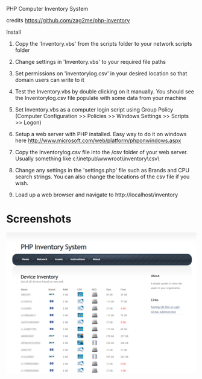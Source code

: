 PHP Computer Inventory System

credits https://github.com/zag2me/php-inventory

Install

1) Copy the 'Inventory.vbs' from the scripts folder to your network scripts folder

2) Change settings in 'Inventory.vbs' to your required file paths

3) Set permissions on 'inventorylog.csv' in your desired location so that domain users can write to it

4) Test the Inventory.vbs by double clicking on it manually. You should see the Inventorylog.csv file populate with some data from your machine

5) Set Inventory.vbs as a computer login script using Group Policy (Computer Configuration >> Policies >> Windows Settings >> Scripts >> Logon)

6) Setup a web server with PHP installed. Easy way to do it on windows here http://www.microsoft.com/web/platform/phponwindows.aspx

7) Copy the Inventorylog.csv file into the /csv folder of your web server. Usually something like c:\inetpub\wwwroot\inventory\csv\

8) Change any settings in the 'settings.php' file such as Brands and CPU search strings. You can also change the locations of the csv file if you wish.

9) Load up a web browser and navigate to http://localhost/inventory

Screenshots
===========

![Main Page](https://raw.githubusercontent.com/zag2me/php-inventory/master/screenshots/screenshot001.png "Main Page")